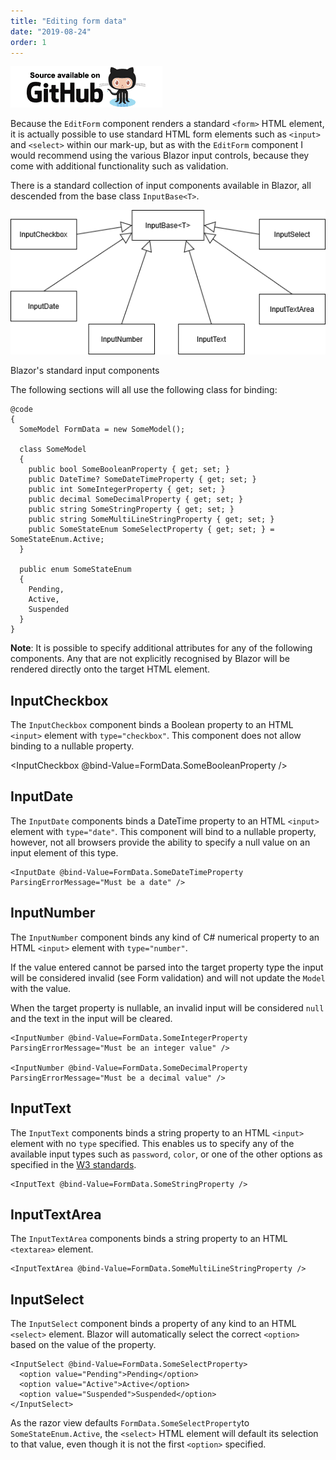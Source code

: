 ```yaml
---
title: "Editing form data"
date: "2019-08-24"
order: 1
---
```


[![](images/SourceLink.png)](https://github.com/mrpmorris/blazor-university/tree/master/src/Forms/FormInputs)

Because the `EditForm` component renders a standard `<form>` HTML element,
it is actually possible to use standard HTML form elements such as `<input>` and `<select>` within our mark-up,
but as with the `EditForm` component I would recommend using the various Blazor input controls,
because they come with additional functionality such as validation.

There is a standard collection of input components available in Blazor, all descended from the base class `InputBase<T>`.

![](images/InputComponentHierarchy.png)

Blazor's standard input components

The following sections will all use the following class for binding:

```razor
@code
{
  SomeModel FormData = new SomeModel();

  class SomeModel
  {
    public bool SomeBooleanProperty { get; set; }
    public DateTime? SomeDateTimeProperty { get; set; }
    public int SomeIntegerProperty { get; set; }
    public decimal SomeDecimalProperty { get; set; }
    public string SomeStringProperty { get; set; }
    public string SomeMultiLineStringProperty { get; set; }
    public SomeStateEnum SomeSelectProperty { get; set; } = SomeStateEnum.Active;
  }

  public enum SomeStateEnum
  {
    Pending,
    Active,
    Suspended
  }
}
```

**Note**: It is possible to specify additional attributes for any of the following components.
Any that are not explicitly recognised by Blazor will be rendered directly onto the target HTML element.

## InputCheckbox

The `InputCheckbox` component binds a Boolean property to an HTML `<input>` element with `type="checkbox"`.
This component does not allow binding to a nullable property.

<InputCheckbox @bind-Value=FormData.SomeBooleanProperty />

## InputDate

The `InputDate` components binds a DateTime property to an HTML `<input>` element with `type="date"`.
This component will bind to a nullable property, however,
not all browsers provide the ability to specify a null value on an input element of this type.

```razor
<InputDate @bind-Value=FormData.SomeDateTimeProperty ParsingErrorMessage="Must be a date" />
```

## InputNumber

The `InputNumber` component binds any kind of C# numerical property to an HTML `<input>` element with `type="number"`.

If the value entered cannot be parsed into the target property type the input will be considered invalid (see Form validation)
and will not update the `Model` with the value.

When the target property is nullable, an invalid input will be considered `null` and the text in the input will be cleared.

```razor
<InputNumber @bind-Value=FormData.SomeIntegerProperty ParsingErrorMessage="Must be an integer value" />

<InputNumber @bind-Value=FormData.SomeDecimalProperty ParsingErrorMessage="Must be a decimal value" />
```

## InputText

The `InputText` components binds a string property to an HTML `<input>` element with no `type` specified.
This enables us to specify any of the available input types such as `password`, `color`,
or one of the other options as specified in the [W3 standards](https://www.w3schools.com/tags/att_input_type.asp).

```razor
<InputText @bind-Value=FormData.SomeStringProperty />
```

## InputTextArea

The `InputTextArea` components binds a string property to an HTML `<textarea>` element.

```razor
<InputTextArea @bind-Value=FormData.SomeMultiLineStringProperty />
```

## InputSelect

The `InputSelect` component binds a property of any kind to an HTML `<select>` element.
Blazor will automatically select the correct `<option>` based on the value of the property.

```razor
<InputSelect @bind-Value=FormData.SomeSelectProperty>
  <option value="Pending">Pending</option>
  <option value="Active">Active</option>
  <option value="Suspended">Suspended</option>
</InputSelect>
```

As the razor view defaults `FormData.SomeSelectProperty`to `SomeStateEnum.Active`,
the `<select>` HTML element will default its selection to that value, even though it is not the first `<option>` specified.
